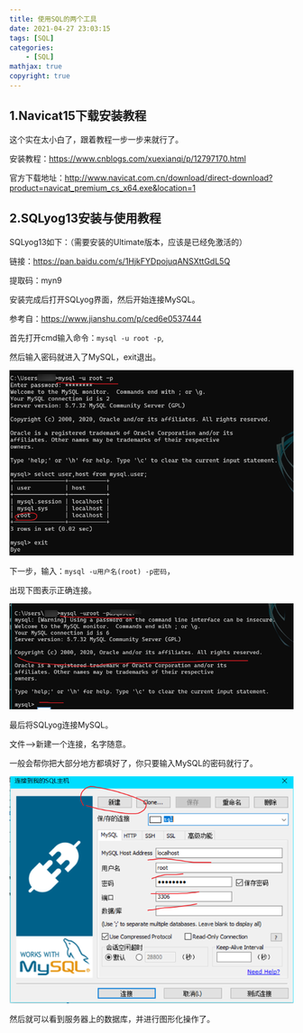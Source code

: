 ```yaml
---
title: 使用SQL的两个工具
date: 2021-04-27 23:03:15
tags: [SQL]
categories: 
	- [SQL]
mathjax: true
copyright: true
---
```


## 1.Navicat15下载安装教程

这个实在太小白了，跟着教程一步一步来就行了。

<!--more-->

安装教程：https://www.cnblogs.com/xuexianqi/p/12797170.html

官方下载地址：http://www.navicat.com.cn/download/direct-download?product=navicat_premium_cs_x64.exe&location=1

## 2.SQLyog13安装与使用教程

SQLyog13如下：（需要安装的Ultimate版本，应该是已经免激活的）

链接：https://pan.baidu.com/s/1HjkFYDpojuqANSXttGdL5Q

提取码：myn9

安装完成后打开SQLyog界面，然后开始连接MySQL。

参考自：https://www.jianshu.com/p/ced6e0537444

首先打开cmd输入命令：`mysql -u root -p`,

然后输入密码就进入了MySQL，exit退出。

![image-20210427230432635](使用SQL的两个工具/image-20210427230432635.png)

下一步，输入：`mysql -u用户名(root) -p密码`，

出现下图表示正确连接。

![image-20210427230514742](使用SQL的两个工具/image-20210427230514742.png)

最后将SQLyog连接MySQL。

文件-->新建一个连接，名字随意。

一般会帮你把大部分地方都填好了，你只要输入MySQL的密码就行了。

![image-20210427230858468](使用SQL的两个工具/image-20210427230858468.png)

然后就可以看到服务器上的数据库，并进行图形化操作了。
